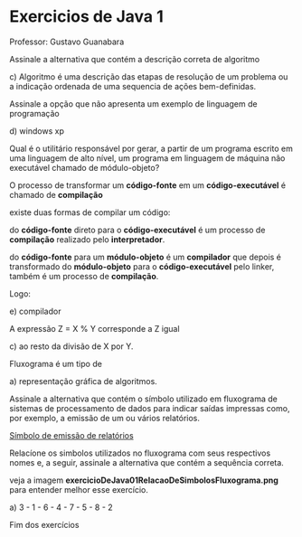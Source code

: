 # Exercicios de Java 1

Professor: Gustavo Guanabara

Assinale a alternativa que contém a descrição correta de algoritmo

c) Algoritmo é uma descrição das etapas de resolução de um problema ou a indicação ordenada de uma sequencia de ações bem-definidas.

Assinale a opção que não apresenta um exemplo de linguagem de programação

d) windows xp

Qual é o utilitário responsável por gerar, a partir de um programa escrito em uma linguagem de alto nível, um programa em linguagem de máquina não executável chamado de módulo-objeto?

O processo de transformar um **código-fonte** em um **código-executável** é chamado de **compilação**

existe duas formas de compilar um código:

do **código-fonte** direto para o **código-executável** é um processo de **compilação** realizado pelo **interpretador**.

do **código-fonte** para um **módulo-objeto** é um **compilador** que depois é transformado do **módulo-objeto** para o **código-executável** pelo linker, também é um processo de **compilação**.

Logo:

e) compilador

A expressão Z = X % Y corresponde a Z igual

c) ao resto da divisão de X por Y.

Fluxograma é um tipo de

a) representação gráfica de algoritmos.

Assinale a alternativa que contém o símbolo utilizado em fluxograma de sistemas de processamento de dados para indicar saídas impressas como, por exemplo, a emissão de um ou vários relatórios.

[Símbolo de emissão de relatórios](https://heflocom.s3.amazonaws.com/wp-content/uploads/sites/6/2018/08/simbolos-do-fluxograma-de-processo-06.png)

Relacíone os simbolos utilizados no fluxograma com seus respectivos nomes e, a seguir, assinale a alternativa que contém a sequência correta.

veja a imagem **exercicioDeJava01RelacaoDeSimbolosFluxograma.png** para entender melhor esse exercício.

a) 3 - 1 - 6 - 4 - 7 - 5 - 8 - 2

Fim dos exercícios
